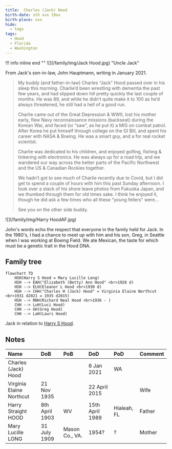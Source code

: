 ```yaml
---
title:  Charles (Jack) Hood
birth-date: xth xxx 19xx
birth-place: xxx
hide:
  - tags
tags:
  - Hood
  - Florida
  - Washington
---
```

!!! info inline end ""
    ![](/family/img/Jack Hood.jpg)
    "Uncle Jack"

From Jack's son-in-law, John Hauptmann, writing in January 2021.

> My buddy (and father-in-law) Charles “Jack” Hood passed over in his sleep this morning. Charlie’d been wrestling with dementia the past few years, and had slipped down hill pretty quickly the last couple of months. He was 89, and while he didn’t quite make it to 100 as he’d always threatened, he still had a hell of a good run.
>
> Charlie came out of the Great Depression & WWII, lost his mother early, flew Navy reconnaissance missions (backseat) during the Korean War, and faced (or “saw”, as he put it) a MIG on combat patrol. After Korea he put himself through college on the GI Bill, and spent his career with NASA & Boeing. He was a smart guy, and a for real rocket scientist.
>
> Charlie was dedicated to his children, and enjoyed golfing, fishing & tinkering with electronics. He was always up for a road trip, and we wandered our way across the better parts of the Pacific Northwest and the US & Canadian Rockies together.
>
> We hadn’t got to see much of Charlie recently due to Covid, but I did get to spend a couple of hours with him this past Sunday afternoon. I took over a stack of his shore leave photos from Fukuoka Japan, and we thumbed through them for old times sake. I think he enjoyed it, though he did ask a few times who all these “young fellers” were...
> 
> See you on the other side buddy.

![](/family/img/Harry HoodAF.jpg)

John's words echo the respect that everyone in the family held for Jack. In the 1980's, I had a chance to meet up with him and his son, Greg, in Seattle when I was working at Boeing Field. We ate Mexican, the taste for which must be a genetic trait in the Hood DNA.

## Family tree

``` mermaid
flowchart TD
    HSH(Harry S Hood = Mary Lucille Long)
    HSH --> EAH("Elizabeth (Betty) Ann Hood" <br>1928 d)
    HSH --> ELH(Eleanor L Hood <br>1930 d)
    HSH --> CHH("Charles H (Jack) Hood" = Virginia Elaine Northcut <br>1931 d2021 = 1935 d2015)
    HSH --> RNH(Richard Neal Hood <br>1936 - )
    CHH --> LuH(Luci Hood)
    CHH --> GH(Greg Hood)
    CHH --> LaH(Lauri Hood)
```
Jack in relation to [Harry S Hood](../Hood/2020-04-03-Harry-S-Hood.md).

## Notes

Name|DoB|PoB|DoD|PoD|Comment
:---|:--|:--|:--|:--|:--
Charles (Jack) Hood|||6 Jan 2021|WA
Virginia Elaine Northcut|21 Nov 1935||22 April 2015||Wife
Harry Straight HOOD|8th April 1903|WV|15th April 1989|Hialeah, FL|Father
Mary Lucille LONG|31 July 1909|Mason Co., VA.|1954?|?|Mother
